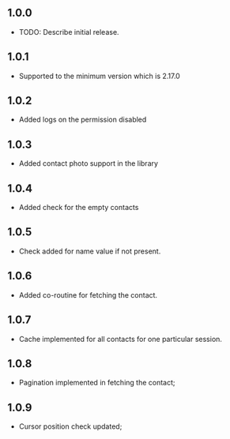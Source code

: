 ## 1.0.0

* TODO: Describe initial release.

## 1.0.1

* Supported to the minimum version which is 2.17.0

## 1.0.2

* Added logs on the permission disabled

## 1.0.3

* Added contact photo support in the library

## 1.0.4

* Added check for the empty contacts

## 1.0.5

* Check added for name value if not present.

## 1.0.6

* Added co-routine for fetching the contact.

## 1.0.7

* Cache implemented for all contacts for one particular session.

## 1.0.8

* Pagination implemented in fetching the contact;

## 1.0.9

* Cursor position check updated;
